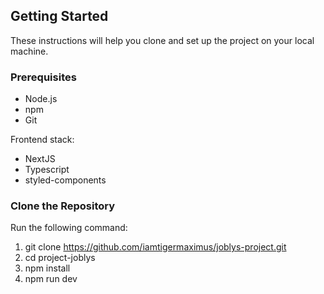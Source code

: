 
## Getting Started

These instructions will help you clone and set up the project on your local machine.

### Prerequisites
- Node.js 
- npm 
- Git

Frontend stack:
- NextJS
- Typescript
- styled-components

### Clone the Repository

Run the following command:
1. git clone https://github.com/iamtigermaximus/joblys-project.git
2. cd project-joblys
3. npm install
4. npm run dev

